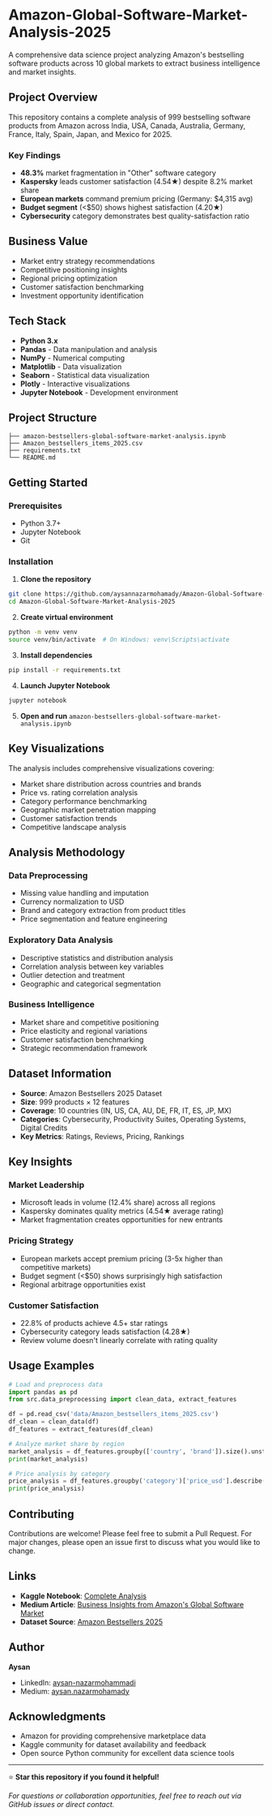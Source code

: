 # Amazon-Global-Software-Market-Analysis-2025
A comprehensive data science project analyzing Amazon's bestselling software products across 10 global markets to extract business intelligence and market insights.


## Project Overview

This repository contains a complete analysis of 999 bestselling software products from Amazon across India, USA, Canada, Australia, Germany, France, Italy, Spain, Japan, and Mexico for 2025.

### Key Findings
- **48.3%** market fragmentation in "Other" software category
- **Kaspersky** leads customer satisfaction (4.54★) despite 8.2% market share
- **European markets** command premium pricing (Germany: $4,315 avg)
- **Budget segment** (<$50) shows highest satisfaction (4.20★)
- **Cybersecurity** category demonstrates best quality-satisfaction ratio

## Business Value

- Market entry strategy recommendations
- Competitive positioning insights
- Regional pricing optimization
- Customer satisfaction benchmarking
- Investment opportunity identification

## Tech Stack

- **Python 3.x**
- **Pandas** - Data manipulation and analysis
- **NumPy** - Numerical computing
- **Matplotlib** - Data visualization
- **Seaborn** - Statistical data visualization
- **Plotly** - Interactive visualizations
- **Jupyter Notebook** - Development environment

## Project Structure

```
├── amazon-bestsellers-global-software-market-analysis.ipynb    
├── Amazon_bestsellers_items_2025.csv
├── requirements.txt               
└── README.md                         
```

## Getting Started

### Prerequisites
- Python 3.7+
- Jupyter Notebook
- Git

### Installation

1. **Clone the repository**
```bash
git clone https://github.com/aysannazarmohamady/Amazon-Global-Software-Market-Analysis-2025
cd Amazon-Global-Software-Market-Analysis-2025
```

2. **Create virtual environment**
```bash
python -m venv venv
source venv/bin/activate  # On Windows: venv\Scripts\activate
```

3. **Install dependencies**
```bash
pip install -r requirements.txt
```

4. **Launch Jupyter Notebook**
```bash
jupyter notebook
```

5. **Open and run** `amazon-bestsellers-global-software-market-analysis.ipynb`

## Key Visualizations

The analysis includes comprehensive visualizations covering:

- Market share distribution across countries and brands
- Price vs. rating correlation analysis
- Category performance benchmarking
- Geographic market penetration mapping
- Customer satisfaction trends
- Competitive landscape analysis

## Analysis Methodology

### Data Preprocessing
- Missing value handling and imputation
- Currency normalization to USD
- Brand and category extraction from product titles
- Price segmentation and feature engineering

### Exploratory Data Analysis
- Descriptive statistics and distribution analysis
- Correlation analysis between key variables
- Outlier detection and treatment
- Geographic and categorical segmentation

### Business Intelligence
- Market share and competitive positioning
- Price elasticity and regional variations
- Customer satisfaction benchmarking
- Strategic recommendation framework

## Dataset Information

- **Source**: Amazon Bestsellers 2025 Dataset
- **Size**: 999 products × 12 features
- **Coverage**: 10 countries (IN, US, CA, AU, DE, FR, IT, ES, JP, MX)
- **Categories**: Cybersecurity, Productivity Suites, Operating Systems, Digital Credits
- **Key Metrics**: Ratings, Reviews, Pricing, Rankings

## Key Insights

### Market Leadership
- Microsoft leads in volume (12.4% share) across all regions
- Kaspersky dominates quality metrics (4.54★ average rating)
- Market fragmentation creates opportunities for new entrants

### Pricing Strategy
- European markets accept premium pricing (3-5x higher than competitive markets)
- Budget segment (<$50) shows surprisingly high satisfaction
- Regional arbitrage opportunities exist

### Customer Satisfaction
- 22.8% of products achieve 4.5+ star ratings
- Cybersecurity category leads satisfaction (4.28★)
- Review volume doesn't linearly correlate with rating quality

## Usage Examples

```python
# Load and preprocess data
import pandas as pd
from src.data_preprocessing import clean_data, extract_features

df = pd.read_csv('data/Amazon_bestsellers_items_2025.csv')
df_clean = clean_data(df)
df_features = extract_features(df_clean)

# Analyze market share by region
market_analysis = df_features.groupby(['country', 'brand']).size().unstack()
print(market_analysis)

# Price analysis by category
price_analysis = df_features.groupby('category')['price_usd'].describe()
print(price_analysis)
```

## Contributing

Contributions are welcome! Please feel free to submit a Pull Request. For major changes, please open an issue first to discuss what you would like to change.


## Links

- **Kaggle Notebook**: [Complete Analysis](https://www.kaggle.com/code/aysannm/amazon-bestsellers-global-software-market-analysis)
- **Medium Article**: [Business Insights from Amazon's Global Software Market](https://medium.com/@aysan.nazarmohamady/amazon-software-market-report-2025-pricing-competition-and-customer-satisfaction-analysis-a7b604f4cb6c)
- **Dataset Source**: [Amazon Bestsellers 2025](https://www.kaggle.com/datasets/sanskar21072005/amazon-best-sellers-2025/data)

## Author

**Aysan**
- LinkedIn: [aysan-nazarmohammadi]([your-linkedin-url](https://www.linkedin.com/in/aysan-nazarmohammadi-0b72b51a6/))
- Medium: [aysan.nazarmohamady]([your-medium-profile](https://medium.com/@aysan.nazarmohamady))

## Acknowledgments

- Amazon for providing comprehensive marketplace data
- Kaggle community for dataset availability and feedback
- Open source Python community for excellent data science tools

---

⭐ **Star this repository if you found it helpful!**

*For questions or collaboration opportunities, feel free to reach out via GitHub issues or direct contact.*
